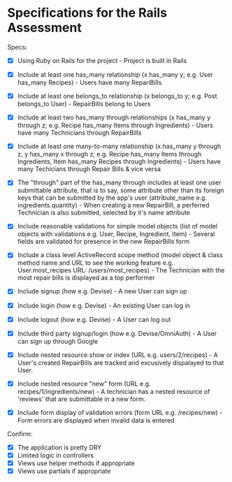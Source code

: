 # Specifications for the Rails Assessment

Specs:
- [x] Using Ruby on Rails for the project
        - Project is built in Rails

- [x] Include at least one has_many relationship (x has_many y; e.g. User has_many Recipes) 
        - Users have many RepariBills

- [x] Include at least one belongs_to relationship (x belongs_to y; e.g. Post belongs_to User)
        - RepairBills belong to Users

- [x] Include at least two has_many through relationships (x has_many y through z; e.g. Recipe has_many Items through Ingredients)
        - Users have many Technicians through RepairBills

- [x] Include at least one many-to-many relationship (x has_many y through z, y has_many x through z; e.g. Recipe has_many Items through Ingredients, Item has_many Recipes through Ingredients)
        - Users have many Techicians through Repair Bills & vice versa 

- [x] The "through" part of the has_many through includes at least one user submittable attribute, that is to say, some attribute other than its foreign keys that can be submitted by the app's user (attribute_name e.g. ingredients.quantity)
        - When creating a new RepairBill, a perferred Technician is also submitted, selected by it's name attribute

- [x] Include reasonable validations for simple model objects (list of model objects with validations e.g. User, Recipe, Ingredient, Item)
        - Several fields are validated for presence in the new RepairBills form

- [x] Include a class level ActiveRecord scope method (model object & class method name and URL to see the working feature e.g. User.most_recipes URL: /users/most_recipes)
        - The Technician with the most repair bills is displayed as a top performer

- [x] Include signup (how e.g. Devise)
        - A new User can sign up 

- [x] Include login (how e.g. Devise)
        - An existing User can log in

- [x] Include logout (how e.g. Devise)
        - A User can log out

- [x] Include third party signup/login (how e.g. Devise/OmniAuth)
        - A User can sign up through Google

- [x] Include nested resource show or index (URL e.g. users/2/recipes)
        - A User's created RepairBills are tracked and excusively dispalayed to that User. 

- [x] Include nested resource "new" form (URL e.g. recipes/1/ingredients/new)
        - A technician has a nested resource of 'reviews' that are submittable in a new form. 

- [x] Include form display of validation errors (form URL e.g. /recipes/new)
        - Form errors are displayed when invalid data is entered 

Confirm:
- [x] The application is pretty DRY
- [x] Limited logic in controllers
- [x] Views use helper methods if appropriate
- [x] Views use partials if appropriate